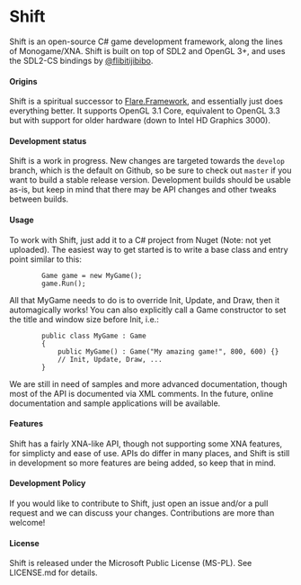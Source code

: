 # Shift

Shift is an open-source C# game development framework, along the lines of Monogame/XNA. Shift is built on top of SDL2 and OpenGL 3+, and uses the SDL2-CS bindings by [@flibitijibibo](https://github.com/flibitijibibo).

#### Origins

Shift is a spiritual successor to [Flare.Framework](https://github.com/WardBenjamin/Flare.Framework), and essentially just does everything better. It supports OpenGL 3.1 Core, equivalent to OpenGL 3.3 but with support for older hardware (down to Intel HD Graphics 3000).

#### Development status

Shift is a work in progress. New changes are targeted towards the `develop` branch, which is the default on Github, so be sure to check out `master` if you want to build a stable release version. Development builds should be usable as-is, but keep in mind that there may be API changes and other tweaks between builds.

#### Usage

To work with Shift, just add it to a C# project from Nuget (Note: not yet uploaded). The easiest way to get started is to write a base class and entry point similar to this:

            Game game = new MyGame();
            game.Run();
			
All that MyGame needs to do is to override Init, Update, and Draw, then it automagically works! You can also explicitly call a Game constructor to set the title and window size before Init, i.e.:

			public class MyGame : Game
			{
				public MyGame() : Game("My amazing game!", 800, 600) {}
				// Init, Update, Draw, ...
			}

We are still in need of samples and more advanced documentation, though most of the API is documented via XML comments. In the future, online documentation and sample applications will be available.

#### Features

Shift has a fairly XNA-like API, though not supporting some XNA features, for simplicty and ease of use. APIs do differ in many places, and Shift is still in development so more features are being added, so keep that in mind.

#### Development Policy

If you would like to contribute to Shift, just open an issue and/or a pull request and we can discuss your changes. Contributions are more than welcome!

#### License

Shift is released under the Microsoft Public License (MS-PL). See LICENSE.md for details.